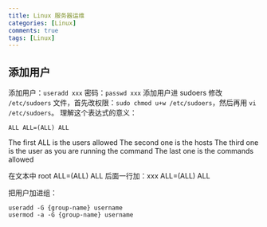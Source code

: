 ```yaml
---
title: Linux 服务器运维
categories: [Linux]
comments: true
tags: [Linux]
---
```


## 添加用户
 
添加用户：`useradd xxx`
密码：`passwd xxx`
添加用户进 sudoers
修改 `/etc/sudoers` 文件，首先改权限：`sudo chmod u+w /etc/sudoers`，然后再用 `vi /etc/sudoers`。
理解这个表达式的意义：

```
ALL ALL=(ALL) ALL
```

The first ALL is the users allowed
The second one is the hosts
The third one is the user as you are running the command
The last one is the commands allowed

在文本中 root ALL=(ALL) ALL 后面一行加：xxx ALL=(ALL) ALL

把用户加进组：

```
useradd -G {group-name} username
usermod -a -G {group-name} username
```